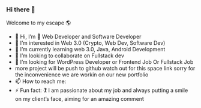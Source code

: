 ### Hi there 👋

 Welcome to my escape 🌎
- 👋 Hi, I’m 👀 Web Developer and Software Developer
- 🔭 I’m interested in Web 3.0 (Crypto, Web Dev, Software Dev)
- 🌱 I’m currently learning web 3.0, Java, Android Development
- 👯 I’m looking to collaborate on Fullstack dev
- 💞️ I’m looking for WordPress Developer or Frontend Job Or Fullstack Job
- more project will be push to github watch out for this space link sorry for the inconvenience we are workin on our new portfolio
- 📫 How to reach me: 
- ⚡ Fun fact: 🏌️ I am passionate about my job and always putting a smile on my client’s face, aiming for an amazing comment





<!--
**larnex009/larnex009** is a ✨ _special_ ✨ repository because its `README.md` (this file) appears on your GitHub profile.

Here are some ideas to get you started:

  Welcome to my escape 🌎
- 👋 Hi, I’m 👀 Web Developer and Software Developer
- 🔭 I’m interested in Web 3.0 (Crypto, Web Dev, Software Dev)
- 🌱 I’m currently learning web 3.0, Java, Android Development
- 👯 I’m looking to collaborate on Fullstack dev
- 💞️ I’m looking for WordPress Developer or Frontend Job Or Fullstack Job
- more project will be push to github watch out for this space link sorry for the inconvenience we are workin on our new portfolio
- 📫 How to reach me: 
- ⚡ Fun fact: 🏌️ I am passionate about my job and always putting a smile on my client’s face, aiming for an amazing comment


-->
